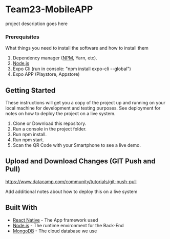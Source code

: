 # Team23-MobileAPP
project description goes here

### Prerequisites
What things you need to install the software and how to install them

1. Dependency manager ([NPM](https://www.npmjs.com/get-npm), Yarn, etc).
2. [Node.js](https://nodejs.org/es/download/)
3. Expo Cli (run in console: "npm install expo-cli --global")
4. Expo APP (Playstore, Appstore)

## Getting Started
These instructions will get you a copy of the project up and running on your local machine for development and testing purposes. See deployment for notes on how to deploy the project on a live system.

1. Clone or Download this repository.
2. Run a console in the project folder.
3. Run npm install.
4. Run npm start.
5. Scan the QR Code with your Smartphone to see a live demo.


## Upload and Download Changes (GIT Push and Pull)
https://www.datacamp.com/community/tutorials/git-push-pull

Add additional notes about how to deploy this on a live system

## Built With

* [React Native](https://reactnative.dev/docs/getting-started) - The App framework used
* [Node.js](https://rometools.github.io/rome/) - The runtime environment for the Back-End
* [MongoDB](https://www.mongodb.com/cloud) - The cloud database we use
